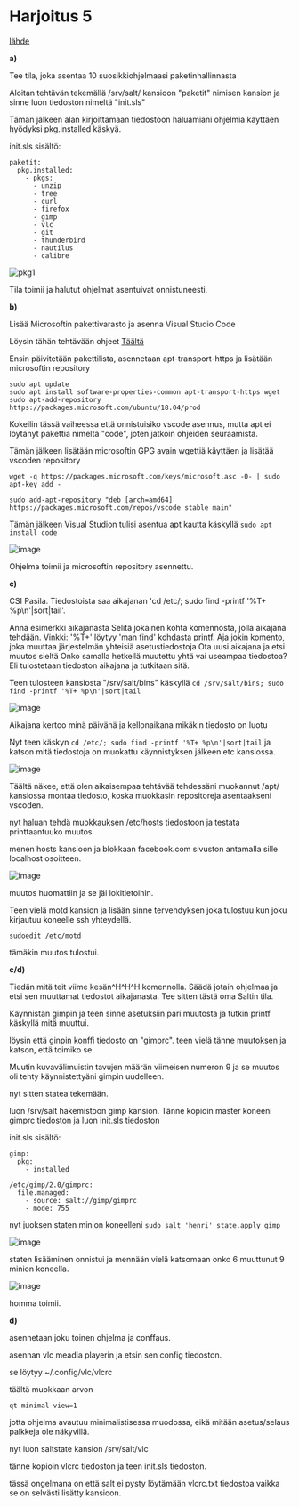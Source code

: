 # Harjoitus 5
[lähde](https://terokarvinen.com/2021/configuration-management-systems-palvelinten-hallinta-ict4tn022-spring-2021/)

**a)**

Tee tila, joka asentaa 10 suosikkiohjelmaasi paketinhallinnasta


Aloitan tehtävän tekemällä /srv/salt/ kansioon "paketit" nimisen kansion ja sinne luon tiedoston nimeltä "init.sls"

Tämän jälkeen alan kirjoittamaan tiedostoon haluamiani ohjelmia käyttäen hyödyksi pkg.installed käskyä.

init.sls sisältö:

```
paketit:
  pkg.installed:
    - pkgs:
      - unzip
      - tree
      - curl
      - firefox
      - gimp
      - vlc
      - git
      - thunderbird
      - nautilus
      - calibre

```

![pkg1](https://user-images.githubusercontent.com/64984528/117037449-26ae3d80-ad0f-11eb-8774-dbf1477eb19a.png)


Tila toimii ja halutut ohjelmat asentuivat onnistuneesti.



**b)**

Lisää Microsoftin pakettivarasto ja asenna Visual Studio Code

Löysin tähän tehtävään ohjeet [Täältä](https://linuxize.com/post/how-to-install-visual-studio-code-on-ubuntu-18-04/)

Ensin päivitetään pakettilista, asennetaan apt-transport-https ja lisätään microsoftin repository

```
sudo apt update
sudo apt install software-properties-common apt-transport-https wget
sudo apt-add-repository https://packages.microsoft.com/ubuntu/18.04/prod
```

Kokeilin tässä vaiheessa että onnistuisiko vscode asennus, mutta apt ei löytänyt pakettia nimeltä "code", joten jatkoin ohjeiden seuraamista.

Tämän jälkeen lisätään microsoftin GPG avain wgettiä käyttäen ja lisätää vscoden repository

```
wget -q https://packages.microsoft.com/keys/microsoft.asc -O- | sudo apt-key add -

sudo add-apt-repository "deb [arch=amd64] https://packages.microsoft.com/repos/vscode stable main"

```

Tämän jälkeen Visual Studion tulisi asentua apt kautta käskyllä ```sudo apt install code```



![image](https://user-images.githubusercontent.com/64984528/117039875-f025f200-ad11-11eb-846a-945569be664d.png)


Ohjelma toimii ja microsoftin repository asennettu.


**c)**

CSI Pasila. Tiedostoista saa aikajanan 'cd /etc/; sudo find -printf '%T+ %p\n'|sort|tail'.

Anna esimerkki aikajanasta
Selitä jokainen kohta komennosta, jolla aikajana tehdään. Vinkki: '%T+' löytyy 'man find' kohdasta printf.
Aja jokin komento, joka muuttaa järjestelmän yhteisiä asetustiedostoja
Ota uusi aikajana ja etsi muutos sieltä
Onko samalla hetkellä muutettu yhtä vai useampaa tiedostoa?
Eli tulostetaan tiedoston aikajana ja tutkitaan sitä.

Teen tulosteen kansiosta "/srv/salt/bins" käskyllä ```cd /srv/salt/bins; sudo find -printf '%T+ %p\n'|sort|tail```

![image](https://user-images.githubusercontent.com/64984528/117041809-e7ceb680-ad13-11eb-8d2d-73b829969e65.png)

Aikajana kertoo minä päivänä ja kellonaikana mikäkin tiedosto on luotu

Nyt teen käskyn ```cd /etc/; sudo find -printf '%T+ %p\n'|sort|tail``` ja katson mitä tiedostoja on muokattu käynnistyksen jälkeen etc kansiossa.


![image](https://user-images.githubusercontent.com/64984528/117042273-6cb9d000-ad14-11eb-9fa6-b61d137e460c.png)

Täältä näkee, että olen aikaisempaa tehtävää tehdessäni muokannut /apt/ kansiossa montaa tiedosto, koska muokkasin repositoreja asentaakseni vscoden.

nyt haluan tehdä muokkauksen /etc/hosts tiedostoon ja testata printtaantuuko muutos.

menen hosts kansioon ja blokkaan facebook.com sivuston antamalla sille localhost osoitteen.

![image](https://user-images.githubusercontent.com/64984528/117043189-945d6800-ad15-11eb-9de5-9de5e3552af4.png)

muutos huomattiin ja se jäi lokitietoihin.

Teen vielä motd kansion ja lisään sinne tervehdyksen joka tulostuu kun joku kirjautuu koneelle ssh yhteydellä.

```sudoedit /etc/motd```

tämäkin muutos tulostui.


**c/d)**

Tiedän mitä teit viime kesän^H^H^H komennolla. Säädä jotain ohjelmaa ja etsi sen muuttamat tiedostot aikajanasta. Tee sitten tästä oma Saltin tila.

Käynnistän gimpin ja teen sinne asetuksiin pari muutosta ja tutkin printf käskyllä mitä muuttui.

löysin että ginpin konffi tiedosto on "gimprc". teen vielä tänne muutoksen ja katson, että toimiko se.

Muutin kuvavälimuistin tavujen määrän viimeisen numeron 9 ja se muutos oli tehty käynnistettyäni gimpin uudelleen.


nyt sitten statea tekemään.

luon /srv/salt hakemistoon gimp kansion. Tänne kopioin master koneeni gimprc tiedoston ja luon init.sls tiedoston

init.sls sisältö:

```
gimp:
  pkg:
    - installed

/etc/gimp/2.0/gimprc:
  file.managed:
    - source: salt://gimp/gimprc
    - mode: 755

```


nyt juoksen staten minion koneelleni ```sudo salt 'henri' state.apply gimp```

![image](https://user-images.githubusercontent.com/64984528/117048210-6844e580-ad1b-11eb-8505-ed38aaddb487.png)

staten lisääminen onnistui ja mennään vielä katsomaan onko 6 muuttunut 9 minion koneella.


![image](https://user-images.githubusercontent.com/64984528/117048426-a3471900-ad1b-11eb-8a4a-28a0ea9031ca.png)


homma toimii.


**d)**


asennetaan joku toinen ohjelma ja conffaus.

asennan vlc meadia playerin ja etsin sen config tiedoston.

se löytyy ~/.config/vlc/vlcrc

täältä muokkaan arvon 

```
qt-minimal-view=1
```

jotta ohjelma avautuu minimalistisessa muodossa, eikä mitään asetus/selaus palkkeja ole näkyvillä.

nyt luon saltstate kansion /srv/salt/vlc

tänne kopioin vlcrc tiedoston ja teen init.sls tiedoston.

tässä ongelmana on että salt ei pysty löytämään vlcrc.txt tiedostoa vaikka se on selvästi lisätty kansioon.














